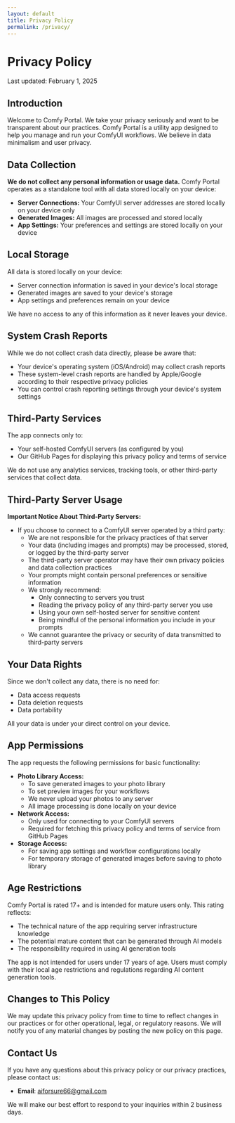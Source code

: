 ```yaml
---
layout: default
title: Privacy Policy
permalink: /privacy/
---
```


# Privacy Policy

Last updated: February 1, 2025

## Introduction

Welcome to Comfy Portal. We take your privacy seriously and want to be transparent about our practices. Comfy Portal is a utility app designed to help you manage and run your ComfyUI workflows. We believe in data minimalism and user privacy.

## Data Collection

**We do not collect any personal information or usage data.** Comfy Portal operates as a standalone tool with all data stored locally on your device:

- **Server Connections:** Your ComfyUI server addresses are stored locally on your device only
- **Generated Images:** All images are processed and stored locally
- **App Settings:** Your preferences and settings are stored locally on your device

## Local Storage

All data is stored locally on your device:

- Server connection information is saved in your device's local storage
- Generated images are saved to your device's storage
- App settings and preferences remain on your device

We have no access to any of this information as it never leaves your device.

## System Crash Reports

While we do not collect crash data directly, please be aware that:

- Your device's operating system (iOS/Android) may collect crash reports
- These system-level crash reports are handled by Apple/Google according to their respective privacy policies
- You can control crash reporting settings through your device's system settings

## Third-Party Services

The app connects only to:

- Your self-hosted ComfyUI servers (as configured by you)
- Our GitHub Pages for displaying this privacy policy and terms of service

We do not use any analytics services, tracking tools, or other third-party services that collect data.

## Third-Party Server Usage

**Important Notice About Third-Party Servers:**

- If you choose to connect to a ComfyUI server operated by a third party:
  - We are not responsible for the privacy practices of that server
  - Your data (including images and prompts) may be processed, stored, or logged by the third-party server
  - The third-party server operator may have their own privacy policies and data collection practices
  - Your prompts might contain personal preferences or sensitive information
  - We strongly recommend:
    - Only connecting to servers you trust
    - Reading the privacy policy of any third-party server you use
    - Using your own self-hosted server for sensitive content
    - Being mindful of the personal information you include in your prompts
  - We cannot guarantee the privacy or security of data transmitted to third-party servers

## Your Data Rights

Since we don't collect any data, there is no need for:

- Data access requests
- Data deletion requests
- Data portability

All your data is under your direct control on your device.

## App Permissions

The app requests the following permissions for basic functionality:

- **Photo Library Access:**
  - To save generated images to your photo library
  - To set preview images for your workflows
  - We never upload your photos to any server
  - All image processing is done locally on your device
- **Network Access:**
  - Only used for connecting to your ComfyUI servers
  - Required for fetching this privacy policy and terms of service from GitHub Pages
- **Storage Access:**
  - For saving app settings and workflow configurations locally
  - For temporary storage of generated images before saving to photo library

## Age Restrictions

Comfy Portal is rated 17+ and is intended for mature users only. This rating reflects:

- The technical nature of the app requiring server infrastructure knowledge
- The potential mature content that can be generated through AI models
- The responsibility required in using AI generation tools

The app is not intended for users under 17 years of age. Users must comply with their local age restrictions and regulations regarding AI content generation tools.

## Changes to This Policy

We may update this privacy policy from time to time to reflect changes in our practices or for other operational, legal, or regulatory reasons. We will notify you of any material changes by posting the new policy on this page.

## Contact Us

If you have any questions about this privacy policy or our privacy practices, please contact us:

- **Email**: aiforsure66@gmail.com

We will make our best effort to respond to your inquiries within 2 business days.
